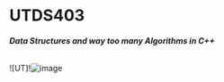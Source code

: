 # UTDS403
###### **Data Structures and way too many Algorithms in C++**
![UT]!![image](https://github.com/user-attachments/assets/77d41552-9815-4267-8263-47859feff2c9)
